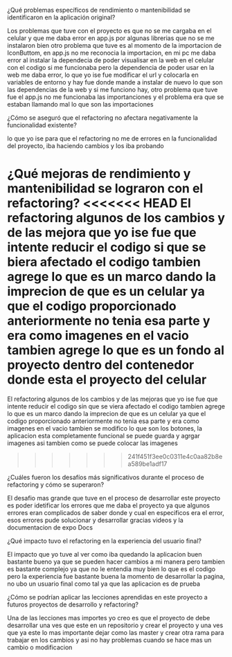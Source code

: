 ¿Qué problemas específicos de rendimiento o mantenibilidad se identificaron en la aplicación original?

Los problemas que tuve con el proyecto es que no se me cargaba en el celular y que me daba error en app.js por algunas librerias que no se me instalaron bien 
otro problema que tuve es al momento de la importacion de IconButtom, en app.js no me reconocia la importacion, en mi pc me daba error al instalar la dependecia de poder visualisar en la web en el celular con el codigo si me funcionaba pero la dependencia de poder usar en la web me daba error, lo que yo ise fue modificar el url y colocarla en variables de entorno y hay fue donde mande a instalar de nuevo lo que son las dependencias de la web y si me funciono hay, otro problema que tuve fue el app.js no me funcionaba las importanciones y el problema era que se estaban llamando mal lo que son las importaciones

¿Cómo se aseguró que el refactoring no afectara negativamente la funcionalidad existente?

lo que yo ise para que el refactoring no me de errores en la funcionalidad del proyecto, iba haciendo cambios y los iba probando 

¿Qué mejoras de rendimiento y mantenibilidad se lograron con el refactoring?
<<<<<<< HEAD
El refactoring algunos de los cambios y de las mejora que yo ise fue que intente reducir el codigo si que se biera afectado el codigo tambien agrege lo que es un marco dando la imprecion de que es un celular ya que el codigo proporcionado anteriormente no tenia esa parte y era como imagenes en el vacio tambien agrege lo que es un fondo al proyecto dentro del contenedor donde esta el proyecto del celular 
=======

El refactoring algunos de los cambios y de las mejoras que yo ise fue que intente reducir el codigo sin que se viera afectado el codigo tambien agrege lo que es un marco dando la imprecion de que es un celular ya que el codigo proporcionado anteriormente no tenia esa parte y era como imagenes en el vacio tambien se modifico lo que son los botones, la aplicacion esta completamente funcional se puede guarda y agrgar imagenes asi tambien como se puede colocar las imagenes 
>>>>>>> 241f451f3ee0c0311e4c0aa82b8ea589be1adf17

¿Cuáles fueron los desafíos más significativos durante el proceso de refactoring y cómo se superaron?

El desafio mas grande que tuve en el proceso de desarrollar este proyecto es poder idetificar los errores que me daba el proyecto ya que algunos errores eran complicados de saber donde y cual en especificos era el error, esos errores pude solucionar y desarrollar gracias videos y la documentacion de expo Docs

¿Qué impacto tuvo el refactoring en la experiencia del usuario final?

El impacto que yo tuve al ver como iba quedando la aplicacion buen bastante bueno ya que se pueden hacer cambios a mi manera pero tambien es bastante complejo ya que no le entendia muy bien lo que es el codigo pero la experiencia fue bastante buena la momento de desarrollar la pagina, no ubo un usuario final como tal ya que las aplicacion es de prueba

¿Cómo se podrían aplicar las lecciones aprendidas en este proyecto a futuros proyectos de desarrollo y refactoring?

Una de las lecciones mas importes yo creo es que el proyecto de debe desarrollar una ves que este en un repositorio y crear el proyecto y una ves que ya este lo mas importante dejar como las master y crear otra rama para trabajar en los cambios y asi no hay problemas cuando se hace mas un cambio o modificacion
